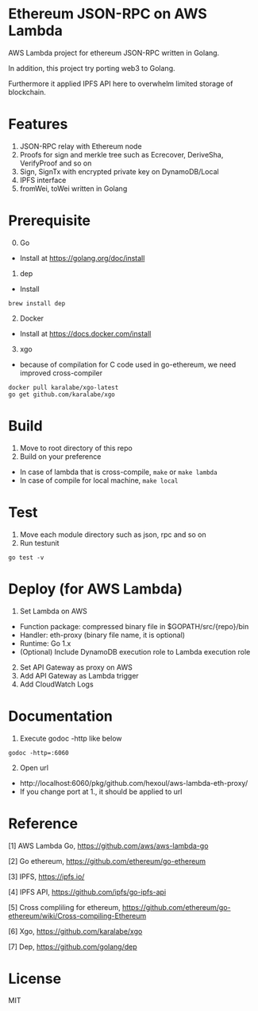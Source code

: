 # Ethereum JSON-RPC on AWS Lambda
AWS Lambda project for ethereum JSON-RPC written in Golang.

In addition, this project try porting web3 to Golang.

Furthermore it applied IPFS API here to overwhelm limited storage of blockchain.

# Features
1. JSON-RPC relay with Ethereum node
2. Proofs for sign and merkle tree such as Ecrecover, DeriveSha, VerifyProof and so on
3. Sign, SignTx with encrypted private key on DynamoDB/Local
4. IPFS interface
5. fromWei, toWei written in Golang

# Prerequisite
0. Go
  - Install at https://golang.org/doc/install
1. dep 
  - Install
  ```shell
  brew install dep
  ```
2. Docker
  - Install at https://docs.docker.com/install
3. xgo
  - because of compilation for C code used in go-ethereum, we need improved cross-compiler
  ```shell
  docker pull karalabe/xgo-latest
  go get github.com/karalabe/xgo
  ```

# Build
1. Move to root directory of this repo
2. Build on your preference
  - In case of lambda that is cross-compile,
`make` or `make lambda`
  - In case of compile for local machine,
`make local`

# Test
1. Move each module directory such as json, rpc and so on
2. Run testunit
```shell
go test -v
```

# Deploy (for AWS Lambda)
1. Set Lambda on AWS
  - Function package: compressed binary file in $GOPATH/src/{repo}/bin
  - Handler: eth-proxy (binary file name, it is optional)
  - Runtime: Go 1.x
  - (Optional) Include DynamoDB execution role to Lambda execution role  
2. Set API Gateway as proxy on AWS
3. Add API Gateway as Lambda trigger
4. Add CloudWatch Logs

# Documentation
1. Execute godoc -http like below
```shell
godoc -http=:6060
```
2. Open url
  - http://localhost:6060/pkg/github.com/hexoul/aws-lambda-eth-proxy/
  - If you change port at 1., it should be applied to url

# Reference
[1] AWS Lambda Go, https://github.com/aws/aws-lambda-go

[2] Go ethereum, https://github.com/ethereum/go-ethereum

[3] IPFS, https://ipfs.io/

[4] IPFS API, https://github.com/ipfs/go-ipfs-api

[5] Cross compliling for ethereum, https://github.com/ethereum/go-ethereum/wiki/Cross-compiling-Ethereum

[6] Xgo, https://github.com/karalabe/xgo

[7] Dep, https://github.com/golang/dep

# License
MIT
